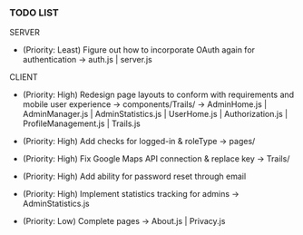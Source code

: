 ### TODO LIST

SERVER
- (Priority: Least) Figure out how to incorporate OAuth again for authentication -> auth.js | server.js

CLIENT
- (Priority: High) Redesign page layouts to conform with requirements and mobile user experience -> components/Trails/
                                     -> AdminHome.js | AdminManager.js | AdminStatistics.js | UserHome.js | Authorization.js | ProfileManagement.js | Trails.js
- (Priority: High) Add checks for logged-in & roleType -> pages/
- (Priority: High) Fix Google Maps API connection & replace key -> Trails/
- (Priority: High) Add ability for password reset through email
- (Priority: High) Implement statistics tracking for admins -> AdminStatistics.js

- (Priority: Low) Complete pages -> About.js | Privacy.js